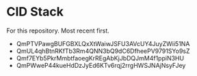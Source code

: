 # CID Stack
For this repository. Most recent first.

- QmPTVPawgBUFGBXLQxXtWaiwJSFU3AVcUY4JuyZWii51NA
- QmUL4qhBtnRKfTb3Rm4QNN3bQ9dC6DfheePV9791SYo9sZ
- Qmf7EYb5PkrMmbtfaoegKrREgAbKjJbDQJmM4f1ppiN3HU
- QmPWweP44kueHdDzJyEd6KTv6rqj2rrgHWSJNAjNsyFJey